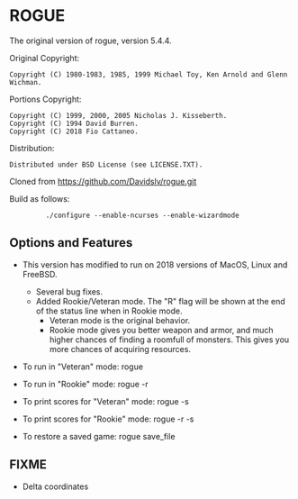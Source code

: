 # ROGUE

The original version of rogue, version 5.4.4.

Original Copyright:
```
Copyright (C) 1980-1983, 1985, 1999 Michael Toy, Ken Arnold and Glenn Wichman.
```

Portions Copyright:
```
Copyright (C) 1999, 2000, 2005 Nicholas J. Kisseberth.
Copyright (C) 1994 David Burren.
Copyright (C) 2018 Fio Cattaneo.
```

Distribution:
```
Distributed under BSD License (see LICENSE.TXT).
```

Cloned from https://github.com/Davidslv/rogue.git

Build as follows:

```
         ./configure --enable-ncurses --enable-wizardmode
```

## Options and Features

- This version has modified to run on 2018 versions of MacOS, Linux and FreeBSD.
  - Several bug fixes.
  - Added Rookie/Veteran mode. The "R" flag will be shown at the end of the status line when in Rookie mode.
    - Veteran mode is the original behavior.
    - Rookie mode gives you better weapon and armor, and much higher chances of finding a roomfull of monsters. This gives you more chances of acquiring resources.

- To run in "Veteran" mode: rogue
- To run in "Rookie" mode: rogue -r
- To print scores for "Veteran" mode: rogue -s
- To print scores for "Rookie" mode: rogue -r -s
- To restore a saved game: rogue save_file

## FIXME

- Delta coordinates
